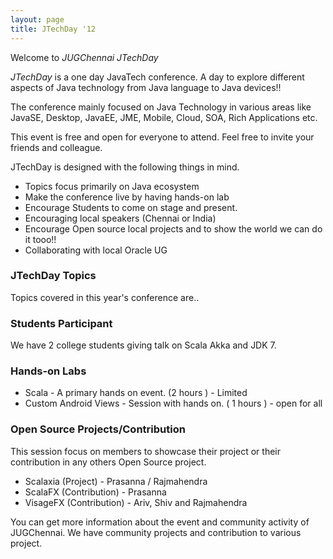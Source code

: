 ```yaml
---
layout: page
title: JTechDay '12
---
```


Welcome to *JUGChennai JTechDay*

*JTechDay* is a one day JavaTech conference. A day to explore different aspects of Java technology from Java language to Java devices!!

The conference mainly focused on Java Technology in various areas like JavaSE, Desktop, JavaEE, JME, Mobile, Cloud, SOA, Rich Applications etc.

This event is free and open for everyone to attend. Feel free to invite your friends and colleague.

JTechDay is designed with the following things in mind.

* Topics focus primarily on Java ecosystem
* Make the conference live by having hands-on lab
* Encourage Students to come on stage and present.
* Encouraging local speakers (Chennai or India)
* Encourage Open source local projects and to show the world we can do it tooo!!
* Collaborating with local Oracle UG

### JTechDay Topics 
Topics covered in this year's conference are.. 

### Students Participant
We have 2 college students giving talk on Scala Akka and JDK 7.

### Hands-on Labs
* Scala - A primary hands on event. (2 hours ) - Limited
* Custom Android Views - Session with hands on. ( 1 hours ) - open for all

### Open Source Projects/Contribution
This session focus on members to showcase their project or their contribution in any others Open Source project.

*  Scalaxia (Project) - Prasanna / Rajmahendra
*  ScalaFX (Contribution) - Prasanna
*  VisageFX (Contribution) - Ariv, Shiv and Rajmahendra 

You can get more information about the event and community activity of JUGChennai. We have community projects and contribution to various project.


